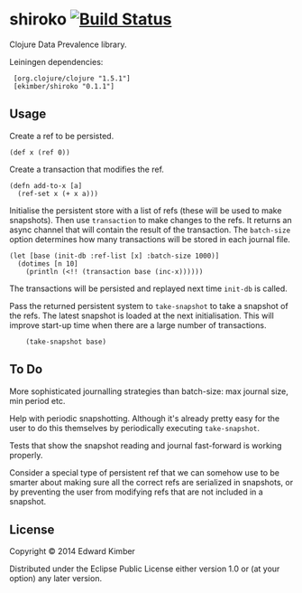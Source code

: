 # shiroko [![Build Status](https://travis-ci.org/ekimber/shiroko.svg?branch=master)](https://travis-ci.org/ekimber/shiroko)
Clojure Data Prevalence library. 

Leiningen dependencies:

     [org.clojure/clojure "1.5.1"]
     [ekimber/shiroko "0.1.1"]

## Usage

Create a ref to be persisted.

    (def x (ref 0))

Create a transaction that modifies the ref.

    (defn add-to-x [a]
      (ref-set x (+ x a)))

Initialise the persistent store with a list of refs (these will be used to make snapshots).  Then
use `transaction` to make changes to the refs.  It returns an async channel that will contain
the result of the transaction. The `batch-size` option determines how many transactions will be stored
in each journal file.

    (let [base (init-db :ref-list [x] :batch-size 1000)]
      (dotimes [n 10]
        (println (<!! (transaction base (inc-x))))))

The transactions will be persisted and replayed next time `init-db` is called.

Pass the returned persistent system to `take-snapshot` to take a snapshot of the refs.  The
latest snapshot is loaded at the next initialisation. This will improve start-up time when there
are a large number of transactions.

        (take-snapshot base)

## To Do

More sophisticated journalling strategies than batch-size: max journal size, min period etc.

Help with periodic snapshotting. Although it's already pretty easy for the user to do this themselves
by periodically executing `take-snapshot`.

Tests that show the snapshot reading and journal fast-forward is working properly.

Consider a special type of persistent ref that we can somehow use to be smarter about making sure
all the correct refs are serialized in snapshots, or by preventing the user from modifying refs that
are not included in a snapshot.

## License

Copyright © 2014 Edward Kimber

Distributed under the Eclipse Public License either version 1.0 or (at
your option) any later version.
